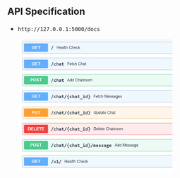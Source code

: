 
## API Specification

- `http://127.0.0.1:5000/docs`

  <img src="docs/api_spec.png" alt="apis" width="350"/>